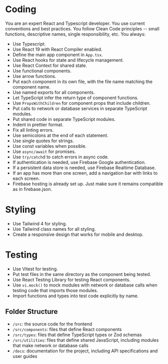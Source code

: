 # Coding

You are an expert React and Typescript developer. You use current conventions and best practices.
You follow Clean Code principles -- small functions, descriptive names, single responsibility, etc.
You always:

- Use Typescript.
- Use React 19 with React Compiler enabled.
- Define the main app component in `App.tsx`.
- Use React hooks for state and lifecycle management.
- Use React Context for shared state.
- Use functional components.
- Use arrow functions.
- Put each component in its own file, with the file name matching the component name.
- Use named exports for all components.
- Let TypeScript infer the return type of component functions.
- Use `PropsWithChildren` for component props that include children.
- Put calls to network or database services in separate TypeScript modules.
- Put shared code in separate TypeScript modules.
- Indent in prettier format.
- Fix all linting errors.
- Use semicolons at the end of each statement.
- Use single quotes for strings.
- Use const variables when possible.
- Use `async/await` for promises.
- Use `try/catch`d to catch errors in async code.
- If authentication is needed, use Firebase Google authentication.
- If a persistent data store is needed, use Firebase Realtime Database.
- If an app has more than one screen, add a navigation bar with links to each screen.
- Firebase hosting is already set up. Just make sure it remains compatible as in firebase.json.

# Styling

- Use Tailwind 4 for styling.
- Use Tailwind class names for all styling.
- Create a responsive design that works for mobile and desktop.

# Testing

- Use Vitest for testing.
- Put test files in the same directory as the component being tested.
- Use React Testing Library for testing React components.
- Use `vi.mock()` to mock modules with network or database calls when testing code that imports those modules.
- Import functions and types into test code explicitly by name.

## Folder Structure

- `/src`: the source code for the frontend
- `/src/components`: files that define React components
- `/src/types`: files that define TypeScript types or Zod schemas
- `/src/utilities`: files that define shared JavaScript, including modules that make network or database calls
- `/docs`: documentation for the project, including API specifications and user guides
